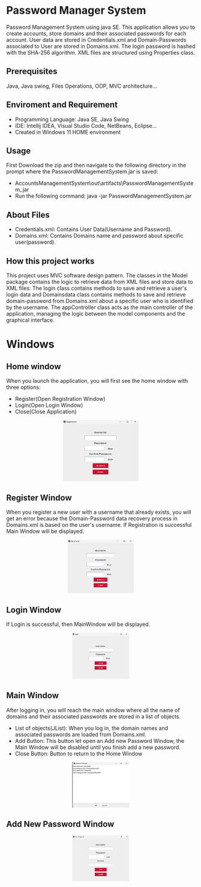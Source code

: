 # Password Manager System
Password Management System using java SE. This application allows you to create accounts, store domains and their associated passwords for each account.
User data are stored in Credentials.xml and Domain-Passwords associated to User are stored in Domains.xml.
The login password is hashed with the SHA-256 algorithm.
XML files are structured using Properties class.

## Prerequisites
Java, Java swing, Files Operations, OOP, MVC architecture...

## Enviroment and Requirement
- Programming Language: Java SE, Java Swing
- IDE: Intellij IDEA, Visual Studio Code, NetBeans, Eclipse...
- Created in Windows 11 HOME environment

## Usage
First Download the zip and then navigate to the following directory in the prompt where the PasswordManagementSystem.jar is saved:
- AccountsManagementSystem\out\artifacts\PasswordManagementSystem_jar
- Run the following command: java -jar PasswordManagementSystem.jar


## About Files
- Credentials.xml: Contains User Data(Username and Password).
- Domains.xml: Contains Domains name and password about specific user(<entry key = "username.domainName">password</entry>).

## How this project works
This project uses MVC software design pattern. The classes in the Model package contains the logic to retrieve data from XML files
and store data to XML files: The login class contains methods to save and retrieve a user's login data and Domainsdata class contains
methods to save and retrieve domain-password from Domains.xml about a specific user who is identified by the username.
The appController class acts as the main controller of the application, managing the logic between the model components and the graphical interface.

# Windows

## Home window
When you launch the application, you will first see the home window with three options:
- Register(Open Registration Window)
- Login(Open Login Window)
- Close(Close Application)
<p align="center">
<img src="https://github.com/roccofab/Password-Manager/blob/master/screenshots/RegisterWindow.png" width="40%">
</p>

## Register Window
When you register a new user with a username that already exists, you will get an error because the Domain-Password data recovery process
in Domains.xml is based on the user's username. If Registration is successful Main Window will be displayed.
<p align="center">
<img src="https://github.com/roccofab/Password-Manager/blob/master/screenshots/RegisterWindow.png" width="35%">
</p>

## Login Window
If Login is successful, then MainWindow will be displayed.
<p align="center">
<img src="https://github.com/roccofab/Password-Manager/blob/master/screenshots/LoginWindow.png" width="30%">
</p>

## Main Window
After logging in, you will reach the main window where all the name of domains and their associated passwords are stored in a list of objects.
- List of objects(JList): When you log in, the domain names and associated passwords are loaded from Domains.xml.
- Add Button: This button let open an Add new Password Window, the Main Window will be disabled until you finish add a new password.
- Close Button: Button to return to the Home Window
<p align="center">
<img src="https://github.com/roccofab/Password-Manager/blob/master/screenshots/MainWindow.png" width="30%">
</p>

## Add New Password Window
<p align="center">
<img src = "https://github.com/roccofab/Password-Manager/blob/master/screenshots/AddPasswordWindow.png" width="30%">
</p>